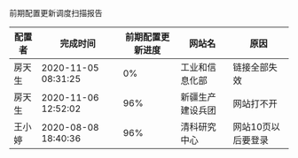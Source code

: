 前期配置更新调度扫描报告

|	配置者	|	完成时间	|	前期配置更新进度	|	网站名	|	原因	|
|----|----|----|----|----|
|	房天生	|	2020-11-05 08:31:25	|	  0%	|	工业和信息化部	|	链接全部失效	|
|	房天生	|	2020-11-06 12:52:02	|	 96%	|	新疆生产建设兵团	| 网站打不开 |
|	王小婷|	2020-08-08 18:40:36	|	 96%	|	清科研究中心	| 网站10页以后要登录 |

